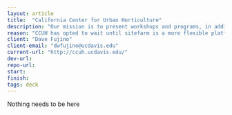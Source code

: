 ```yaml
---
layout: article
title:  "California Center for Urban Horticulture"
description: "Our mission is to present workshops and programs, in addition to working on initiatives hat promote scientific research and the exchange of science-based principles and practices that protect resources and enhances ecosystems in the urban environment in California."
reason: "CCUH has opted to wait until sitefarm is a more flexible platform"
client: "Dave Fujino"
client-email: "dwfujino@ucdavis.edu"
current-url: "http://ccuh.ucdavis.edu/"
dev-url:
repo-url:
start:
finish:
tags: deck
---
```


Nothing needs to be here

